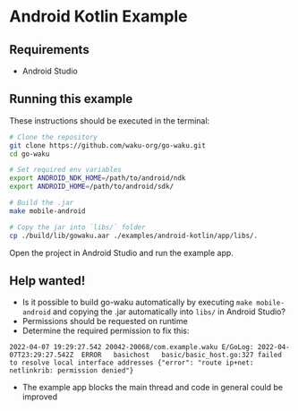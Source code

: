 # Android Kotlin Example


## Requirements
- Android Studio


## Running this example
These instructions should be executed in the terminal: 
```bash
# Clone the repository
git clone https://github.com/waku-org/go-waku.git
cd go-waku

# Set required env variables
export ANDROID_NDK_HOME=/path/to/android/ndk
export ANDROID_HOME=/path/to/android/sdk/

# Build the .jar
make mobile-android

# Copy the jar into `libs/` folder
cp ./build/lib/gowaku.aar ./examples/android-kotlin/app/libs/.
```

Open the project in Android Studio and run the example app.


## Help wanted!
- Is it possible to build go-waku automatically by executing `make mobile-android` and copying the .jar automatically into `libs/` in Android Studio?
- Permissions should be requested on runtime
- Determine the required permission to fix this:
```
2022-04-07 19:29:27.542 20042-20068/com.example.waku E/GoLog: 2022-04-07T23:29:27.542Z	ERROR	basichost	basic/basic_host.go:327	failed to resolve local interface addresses	{"error": "route ip+net: netlinkrib: permission denied"}
```
- The example app blocks the main thread and code in general could be improved
